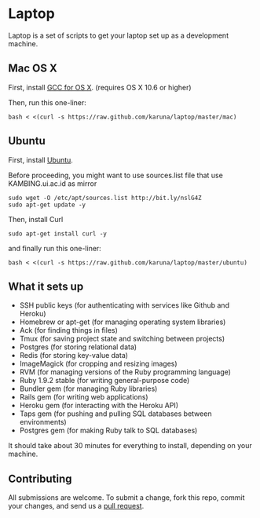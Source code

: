 Laptop
======

Laptop is a set of scripts to get your laptop set up as a development machine.

Mac OS X
--------

First, install [GCC for OS X](https://github.com/kennethreitz/osx-gcc-installer). (requires OS X 10.6 or higher)

Then, run this one-liner:

    bash < <(curl -s https://raw.github.com/karuna/laptop/master/mac)

Ubuntu
------

First, install [Ubuntu](http://www.ubuntu.com/download).

Before proceeding, you might want to use sources.list file that use KAMBING.ui.ac.id as mirror

    sudo wget -O /etc/apt/sources.list http://bit.ly/nslG4Z
    sudo apt-get update -y

Then, install Curl

    sudo apt-get install curl -y

and finally run this one-liner:

    bash < <(curl -s https://raw.github.com/karuna/laptop/master/ubuntu)

What it sets up
---------------

* SSH public keys (for authenticating with services like Github and Heroku)
* Homebrew or apt-get (for managing operating system libraries)
* Ack (for finding things in files)
* Tmux (for saving project state and switching between projects)
* Postgres (for storing relational data)
* Redis (for storing key-value data)
* ImageMagick (for cropping and resizing images)
* RVM (for managing versions of the Ruby programming language)
* Ruby 1.9.2 stable (for writing general-purpose code)
* Bundler gem (for managing Ruby libraries)
* Rails gem (for writing web applications)
* Heroku gem (for interacting with the Heroku API)
* Taps gem (for pushing and pulling SQL databases between environments)
* Postgres gem (for making Ruby talk to SQL databases)

It should take about 30 minutes for everything to install, depending on your machine.

Contributing
------------

All submissions are welcome. To submit a change, fork this repo, commit your changes, and send us a [pull request](http://help.github.com/send-pull-requests/).

